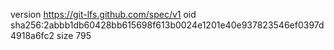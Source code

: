 version https://git-lfs.github.com/spec/v1
oid sha256:2abbb1db60428bb615698f613b0024e1201e40e937823546ef0397d4918a6fc2
size 795
